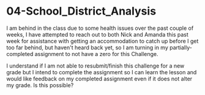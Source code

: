 # 04-School_District_Analysis

I am behind in the class due to some health issues over the past couple of weeks, I have attempted to reach out to both Nick and Amanda this past week for assistance with getting an accommodation to catch up before I get too far behind, but haven't heard back yet, so I am turning in my partially-completed assignment to not have a zero for this Challenge. 

I understand if I am not able to resubmit/finish this challenge for a new grade but I intend to complete the assignment so I can learn the lesson and would like feedback on my completed assignment even if it does not alter my grade. Is this possible? 
